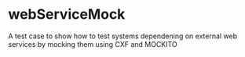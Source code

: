webServiceMock
==============

A test case to show how to test systems dependening on external web services by mocking them using CXF and MOCKITO
